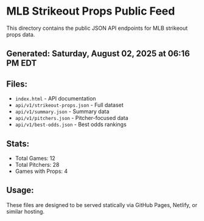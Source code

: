 # MLB Strikeout Props Public Feed

This directory contains the public JSON API endpoints for MLB strikeout props data.

## Generated: Saturday, August 02, 2025 at 06:16 PM EDT

## Files:
- `index.html` - API documentation
- `api/v1/strikeout-props.json` - Full dataset
- `api/v1/summary.json` - Summary data
- `api/v1/pitchers.json` - Pitcher-focused data  
- `api/v1/best-odds.json` - Best odds rankings

## Stats:
- Total Games: 12
- Total Pitchers: 28
- Games with Props: 4

## Usage:
These files are designed to be served statically via GitHub Pages, Netlify, or similar hosting.
